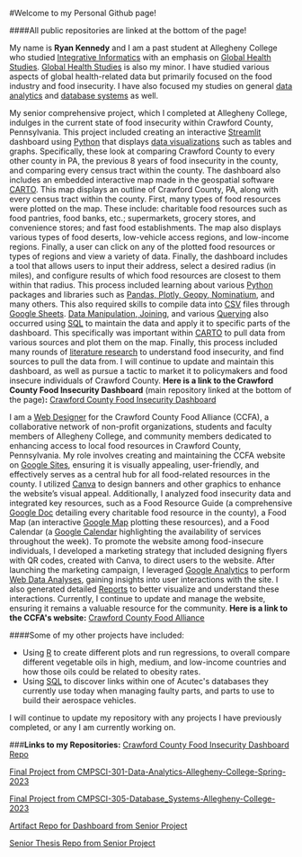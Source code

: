#Welcome to my Personal Github page!

####All public repositories are linked at the bottom of the page!

My name is **Ryan Kennedy** and I am a past student at Allegheny College who studied <ins>Integrative Informatics</ins> with an emphasis on <ins>Global Health Studies</ins>. <ins>Global Health Studies</ins> is also my minor. I have studied various aspects of global health-related data but primarily focused on the food industry and food insecurity. I have also focused my studies on general <ins>data analytics</ins> and <ins>database systems</ins> as well.

My senior comprehensive project, which I completed at Allegheny College, indulges in the current state of food insecurity within Crawford County, Pennsylvania. This project included creating an interactive <ins>Streamlit</ins> dashboard using <ins>Python</ins> that displays <ins>data visualizations</ins> such as tables and graphs. Specifically, these look at comparing Crawford County to every other county in PA, the previous 8 years of food insecurity in the county, and comparing every census tract within the county.
The dashboard also includes an embedded interactive map made in the geospatial software <ins>CARTO</ins>. This map displays an outline of Crawford County, PA, along with every census tract within the county. First, many types of food resources were plotted on the map. These include: charitable food resources such as food pantries, food banks, etc.; supermarkets, grocery stores, and convenience stores; and fast food establishments. The map also displays various types of food deserts, low-vehicle access regions, and low-income regions. Finally, a user can click on any of the plotted food resources or types of regions and view a variety of data.
Finally, the dashboard includes a tool that allows users to input their address, select a desired radius (in miles), and configure results of which food resources are closest to them within that radius.
This process included learning about various <ins>Python</ins> packages and libraries such as <ins>Pandas, Plotly, Geopy, Nominatium</ins>, and many others. This also required skills to compile data into <ins>CSV</ins> files through <ins>Google Sheets</ins>. <ins>Data Manipulation, Joining</ins>, and various <ins>Querying</ins> also occurred using <ins>SQL</ins> to maintain the data and apply it to specific parts of the dashboard. This specifically was important within <ins>CARTO</ins> to pull data from various sources and plot them on the map. Finally, this process included many rounds of <ins>literature research</ins> to understand food insecurity, and find sources to pull the data from.
I will continue to update and maintain this dashboard, as well as pursue a tactic to market it to policymakers and food insecure individuals of Crawford County.
**Here is a link to the Crawford County Food Insecurity Dashboard** (main repository linked at the bottom of the page)**:** [Crawford County Food Insecurity Dashboard](https://crawford-county-food-insecurity-dashboard.streamlit.app/)

I am a <ins>Web Designer</ins> for the Crawford County Food Alliance (CCFA), a collaborative network of non-profit organizations, students and faculty members of Allegheny College, and community members dedicated to enhancing access to local food resources in Crawford County, Pennsylvania. My role involves creating and maintaining the CCFA website on <ins>Google Sites</ins>, ensuring it is visually appealing, user-friendly, and effectively serves as a central hub for all food-related resources in the county.
I utilized <ins>Canva</ins> to design banners and other graphics to enhance the website’s visual appeal. Additionally, I analyzed food insecurity data and integrated key resources, such as a Food Resource Guide (a comprehensive <ins>Google Doc</ins> detailing every charitable food resource in the county), a Food Map (an interactive <ins>Google Map</ins> plotting these resources), and a Food Calendar (a <ins>Google Calendar</ins> highlighting the availability of services throughout the week).
To promote the website among food-insecure individuals, I developed a marketing strategy that included designing flyers with QR codes, created with Canva, to direct users to the website. After launching the marketing campaign, I leveraged <ins>Google Analytics</ins> to perform <ins>Web Data Analyses</ins>, gaining insights into user interactions with the site. I also generated detailed <ins>Reports</ins> to better visualize and understand these interactions. Currently, I continue to update and manage the website, ensuring it remains a valuable resource for the community.
**Here is a link to the CCFA's website:** [Crawford County Food Alliance](https://sites.google.com/allegheny.edu/crawfordcountyfoodalliance)

####Some of my other projects have included:
- Using <ins>R</ins> to create different plots and run regressions, to overall compare different vegetable oils in high, medium, and low-income countries and how those oils could be related to obesity rates.
- Using <ins>SQL</ins> to discover links within one of Acutec's databases they currently use today when managing faulty parts, and parts to use to build their aerospace vehicles.

I will continue to update my repository with any projects I have previously completed, or any I am currently working on.

###**Links to my Repositories:**
[Crawford County Food Insecurity Dashboard Repo](https://github.com/kennedy54/Crawford-County-Food-Insecurity-Dashboard)

[Final Project from CMPSCI-301-Data-Analytics-Allegheny-College-Spring-2023](https://github.com/kennedy54/CMPSCI-301-Data-Analytics-Allegheny-College-Spring-2023)

[Final Project from CMPSCI-305-Database_Systems-Allegheny-College-2023](https://github.com/kennedy54/CMPSCI-305-Database-Systems-Allegheny-College-2023)

[Artifact Repo for Dashboard from Senior Project](https://github.com/kennedy54/Ryan-Kennedy-Artifact-Senior-Project)

[Senior Thesis Repo from Senior Project](https://github.com/kennedy54/Ryan-Kennedy-Thesis-Senior-Project)
